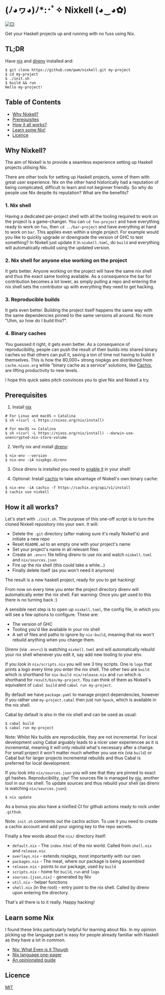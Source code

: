 # (ﾉ◕ヮ◕)ﾉ*:･ﾟ✧ Nixkell (◕‿◕✿)

[![CI](https://github.com/pwm/nixkell/workflows/CI/badge.svg)](https://github.com/pwm/nixkell/actions)

Get your Haskell projects up and running with no fuss using Nix.

## TL;DR

Have [nix](https://nixos.org/) and [direnv](https://direnv.net/) installed and:

```
$ git clone https://github.com/pwm/nixkell.git my-project
$ cd my-project
$ ./init.sh
$ build && run
Hello my-project!
```

## Table of Contents

* [Why Nixkell?](#why-nixkell)
* [Prerequisites](#Prerequisites)
* [How it all works?](#how-it-all-works)
* [Learn some Nix!](#learn-some-nix)
* [Licence](#licence)

## Why Nixkell?

The aim of Nixkell is to provide a seamless experience setting up Haskell projects utilising Nix. 

There are other tools for setting up Haskell projects, some of them with great user experience. Nix on the other hand historically had a reputation of being complicated, difficult to learn and not beginner friendly. So why do people use Nix despite its reputation? What are the benefits?

### 1. Nix shell

Having a dedicated per-project shell with all the tooling required to work on the project is a game-changer. You can `cd foo-project` and have everything ready to work on `foo`, then `cd ../bar-project` and have everything at hand to work on `bar`. This applies even within a single project. For example would you like to quickly upgrade or downgrade the version of GHC to test something? In Nixkell just update it in `nixkell.toml`, do `build` and everything will automatically rebuild using the updated version.

### 2. Nix shell for anyone else working on the project

It gets better. Anyone working on the project will have the same nix shell and thus the exact same tooling available. As a consequence the bar for contribution becomes a lot lower, as simply pulling a repo and entering the nix shell sets the contributor up with everything they need to get hacking.

### 3. Reproducible builds

It gets even better. Building the project itself happens the same way with the same dependencies pinned to the same versions all around. No more "Uhm, so how do I build this?".

### 4. Binary caches

You guessed it right, it gets even better. As a consequence of reproducibility, people can push the result of their builds into shared binary caches so that others can pull it, saving a ton of time not having to build it themselves. This is how the 80,000+ strong nixpkgs are distributed from `cache.nixos.org` while "binary cache as a service" solutions, like [Cachix](https://cachix.org/), are lifting productivity to new levels.

I hope this quick sales pitch convinces you to give Nix and Nixkell a try.

## Prerequisites

1. Install [nix](https://nixos.org/)

```
# For Linux and macOS < Catalina
$ sh <(curl -L https://nixos.org/nix/install)
```

```
# For macOS >= Catalina
$ sh <(curl -L https://nixos.org/nix/install) --darwin-use-unencrypted-nix-store-volume
```

2. Verify nix and install [direnv](https://direnv.net/):

```
$ nix-env --version
$ nix-env -iA nixpkgs.direnv
```

3. Once direnv is installed you need to [enable it](https://direnv.net/docs/hook.html)  in your shell!

4. Optional: Install [cachix](https://cachix.org/) to take advantage of Nixkell's own binary cache:

```
$ nix-env -iA cachix -f https://cachix.org/api/v1/install
$ cachix use nixkell
```

## How it all works?

Let's start with `./init.sh`. The purpose of this one-off script is to turn the cloned Nixkell repository into your own. It will:

- Delete the `.git` directory (after making sure it's really Nixkell's) and initiate a new repo
- Reset `README.md` to an empty one with your project's name
- Set your project's name in all relevant files
- Create an `.envrc` file telling direnv to use nix and watch `nixkell.toml` and `nix/sources.json`
- Fire up the nix shell (this could take a while...)
- Finally delete itself (as you won't need it anymore)

The result is a new haskell project, ready for you to get hacking! 

From now on every time you enter the project directory direnv will automatically enter the nix shell. Fair warning: Once you get used to this there is no turning back :)

A sensible next step is to open up `nixkell.toml`, the config file, in which you will see a few options to configure. These are:

- The version of GHC
- Tooling you'd like available in your nix shell
- A set of files and paths to ignore by `nix-build`, meaning that nix won't rebuild anything when you change them.

Direnv (via `.envrc`) is watching `nixkell.toml` and will automatically rebuild your nix shell whenever you edit it, say add new tooling to your env.

If you look in `nix/scripts.nix` you will see 3 tiny scripts. One is `logo` that prints a logo every time you enter the nix shell. The other two are `build` which is shorthand for `nix-build nix/release.nix` and `run` which is shorthand for `result/bin/my-project`. You can think of them as Nixkell's equivalent of `cabal build` and `cabal run my-project`.

By default we have `package.yaml` to manage project dependencies, however if you rather use `my-project.cabal` then just run `hpack`, which is available in the nix shell.

Cabal by default is also in the nix shell and can be used as usual:

```
$ cabal build
$ cabal run my-project
```

Note: Whilst Nix builds are reproducible, they are not incremental. For local development using Cabal arguably leads to a nicer user experiencee as it is incremental, meaning it will only rebuild what's necessary after a change. For small project it won't matter much whether you use nix (via `build`) or Cabal but for larger projects incremental rebuilds and thus Cabal is preferred for local development.

If you look into `nix/sources.json` you will see that they are pinned to exact git hashes. Reproducibility, yay! The sources file is managed by [niv](https://github.com/nmattia/niv), another tool in our nix shell. To update sources and thus rebuild your shell (as direnv is watching `nix/sources.json`):

```
$ niv update
```

As a bonus you also have a nixified CI for github actions ready to rock under `.github`.

Note: `init.sh` comments out the cachix action. To use it you need to create a cachix account and add your signing key to the repo secrets.

Finally a few words about the `nix/` directory itself:

- `default.nix` - The `index.html` of the nix world. Called from `shell.nix` and `release.nix`
- `overlays.nix` - extends nixpkgs, most importantly with our own
- `packages.nix` - The meat, where our package is being assembled
- `release.nix` - points to our package, used by `build`
- `scripts.nix` - home for `build`, `run` and `logo`
- `sources.{json,nix}` - generated by Niv
- `util.nix` - helper functions
- `shell.nix` (in the root) - entry point to the nix shell. Called by direnv upon entering the directory.

That's all there is to it really. Happy hacking!

## Learn some Nix

I found these links particularly helpful for learning about Nix. In my opinion picking up the language part is easy for people already familiar with Haskell as they have a lot in common.

- [Nix: What Even is it Though](https://www.youtube.com/watch?v=6iVXaqUfHi4)
- [Nix language one-pager](https://github.com/tazjin/nix-1p)
- [An opinionated guide](https://nix.dev/)

## Licence

[MIT](LICENSE)
